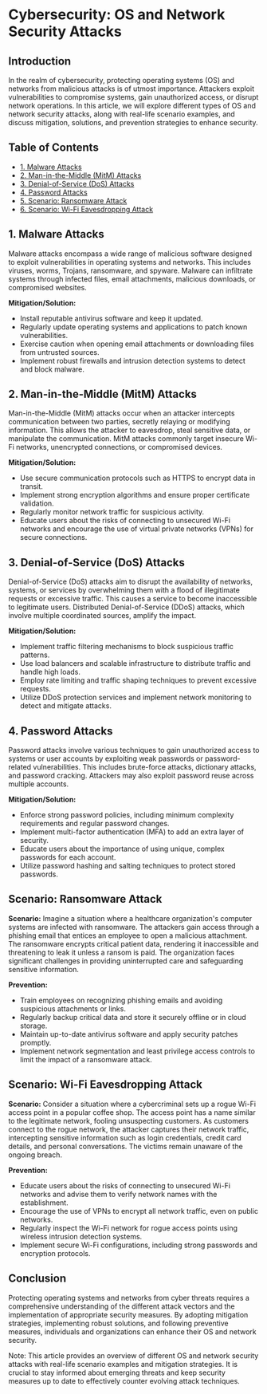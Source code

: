 # Cybersecurity: OS and Network Security Attacks

## Introduction
In the realm of cybersecurity, protecting operating systems (OS) and networks from malicious attacks is of utmost importance. Attackers exploit vulnerabilities to compromise systems, gain unauthorized access, or disrupt network operations. In this article, we will explore different types of OS and network security attacks, along with real-life scenario examples, and discuss mitigation, solutions, and prevention strategies to enhance security.

## Table of Contents
- [1. Malware Attacks](#malware-attacks)
- [2. Man-in-the-Middle (MitM) Attacks](#man-in-the-middle-mitm-attacks)
- [3. Denial-of-Service (DoS) Attacks](#denial-of-service-dos-attacks)
- [4. Password Attacks](#password-attacks)
- [5. Scenario: Ransomware Attack](#scenario-ransomware-attack)
- [6. Scenario: Wi-Fi Eavesdropping Attack](#scenario-wi-fi-eavesdropping-attack)

## 1. Malware Attacks
Malware attacks encompass a wide range of malicious software designed to exploit vulnerabilities in operating systems and networks. This includes viruses, worms, Trojans, ransomware, and spyware. Malware can infiltrate systems through infected files, email attachments, malicious downloads, or compromised websites.

**Mitigation/Solution:**
- Install reputable antivirus software and keep it updated.
- Regularly update operating systems and applications to patch known vulnerabilities.
- Exercise caution when opening email attachments or downloading files from untrusted sources.
- Implement robust firewalls and intrusion detection systems to detect and block malware.

## 2. Man-in-the-Middle (MitM) Attacks
Man-in-the-Middle (MitM) attacks occur when an attacker intercepts communication between two parties, secretly relaying or modifying information. This allows the attacker to eavesdrop, steal sensitive data, or manipulate the communication. MitM attacks commonly target insecure Wi-Fi networks, unencrypted connections, or compromised devices.

**Mitigation/Solution:**
- Use secure communication protocols such as HTTPS to encrypt data in transit.
- Implement strong encryption algorithms and ensure proper certificate validation.
- Regularly monitor network traffic for suspicious activity.
- Educate users about the risks of connecting to unsecured Wi-Fi networks and encourage the use of virtual private networks (VPNs) for secure connections.

## 3. Denial-of-Service (DoS) Attacks
Denial-of-Service (DoS) attacks aim to disrupt the availability of networks, systems, or services by overwhelming them with a flood of illegitimate requests or excessive traffic. This causes a service to become inaccessible to legitimate users. Distributed Denial-of-Service (DDoS) attacks, which involve multiple coordinated sources, amplify the impact.

**Mitigation/Solution:**
- Implement traffic filtering mechanisms to block suspicious traffic patterns.
- Use load balancers and scalable infrastructure to distribute traffic and handle high loads.
- Employ rate limiting and traffic shaping techniques to prevent excessive requests.
- Utilize DDoS protection services and implement network monitoring to detect and mitigate attacks.

## 4. Password Attacks
Password attacks involve various techniques to gain unauthorized access to systems or user accounts by exploiting weak passwords or password-related vulnerabilities. This includes brute-force attacks, dictionary attacks, and password cracking. Attackers may also exploit password reuse across multiple accounts.

**Mitigation/Solution:**
- Enforce strong password policies, including minimum complexity requirements and regular password changes.
- Implement multi-factor authentication (MFA) to add an extra layer of security.
- Educate users about the importance of using unique, complex passwords for each account.
- Utilize password hashing and salting techniques to protect stored passwords.

## Scenario: Ransomware Attack
**Scenario:** Imagine a situation where a healthcare organization's computer systems are infected with ransomware. The attackers gain access through a phishing email that entices an employee to open a malicious attachment. The ransomware encrypts critical patient data, rendering it inaccessible and threatening to leak it unless a ransom is paid. The organization faces significant challenges in providing uninterrupted care and safeguarding sensitive information.

**Prevention:**
- Train employees on recognizing phishing emails and avoiding suspicious attachments or links.
- Regularly backup critical data and store it securely offline or in cloud storage.
- Maintain up-to-date antivirus software and apply security patches promptly.
- Implement network segmentation and least privilege access controls to limit the impact of a ransomware attack.

## Scenario: Wi-Fi Eavesdropping Attack
**Scenario:** Consider a situation where a cybercriminal sets up a rogue Wi-Fi access point in a popular coffee shop. The access point has a name similar to the legitimate network, fooling unsuspecting customers. As customers connect to the rogue network, the attacker captures their network traffic, intercepting sensitive information such as login credentials, credit card details, and personal conversations. The victims remain unaware of the ongoing breach.

**Prevention:**
- Educate users about the risks of connecting to unsecured Wi-Fi networks and advise them to verify network names with the establishment.
- Encourage the use of VPNs to encrypt all network traffic, even on public networks.
- Regularly inspect the Wi-Fi network for rogue access points using wireless intrusion detection systems.
- Implement secure Wi-Fi configurations, including strong passwords and encryption protocols.

## Conclusion
Protecting operating systems and networks from cyber threats requires a comprehensive understanding of the different attack vectors and the implementation of appropriate security measures. By adopting mitigation strategies, implementing robust solutions, and following preventive measures, individuals and organizations can enhance their OS and network security.

Note: This article provides an overview of different OS and network security attacks with real-life scenario examples and mitigation strategies. It is crucial to stay informed about emerging threats and keep security measures up to date to effectively counter evolving attack techniques.
